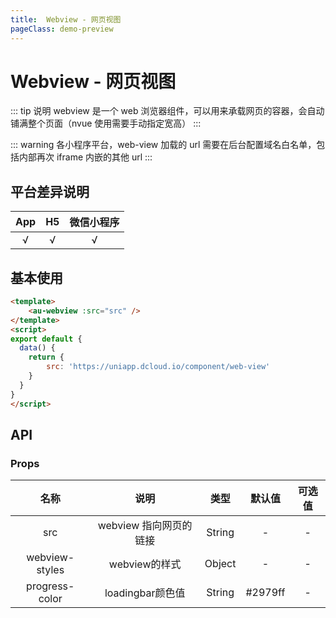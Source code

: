 ```yaml
---
title:  Webview - 网页视图
pageClass: demo-preview
---
```


<DemoPreview url="pages/components/webview"/>

# Webview - 网页视图

::: tip 说明
webview 是一个 web 浏览器组件，可以用来承载网页的容器，会自动铺满整个页面（nvue 使用需要手动指定宽高）
:::

::: warning 
各小程序平台，web-view 加载的 url 需要在后台配置域名白名单，包括内部再次 iframe 内嵌的其他 url
:::

## 平台差异说明
|  App  |  H5   | 微信小程序 |
| :---: | :---: | :--------: |
|   √   |   √   |     √      |

## 基本使用

```html
<template>
	<au-webview :src="src" />
</template>
<script>
export default {
  data() {
    return {
	    src: 'https://uniapp.dcloud.io/component/web-view'
    }
  }
}
</script>
```

## API
### Props
| 名称 | 说明 | 类型 | 默认值 | 可选值 |
| :--: | :--: | :--: | :--: | :--: |
| src | webview 指向网页的链接 | String | - | - |
| webview-styles | webview的样式 | Object | - | - |
| progress-color | loadingbar颜色值 | String | #2979ff | - |
